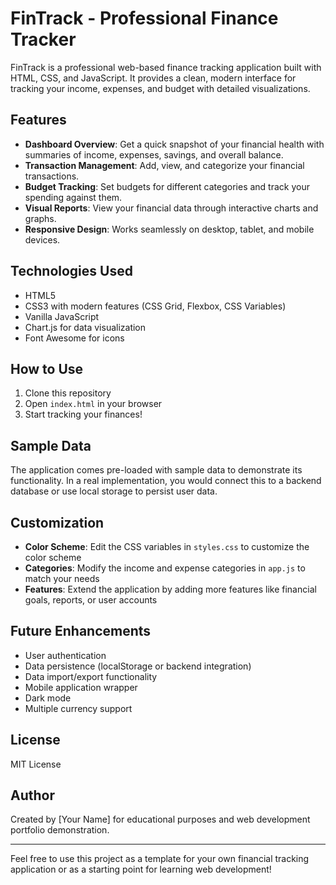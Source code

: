 # FinTrack - Professional Finance Tracker

FinTrack is a professional web-based finance tracking application built with HTML, CSS, and JavaScript. It provides a clean, modern interface for tracking your income, expenses, and budget with detailed visualizations.

## Features

- **Dashboard Overview**: Get a quick snapshot of your financial health with summaries of income, expenses, savings, and overall balance.
- **Transaction Management**: Add, view, and categorize your financial transactions.
- **Budget Tracking**: Set budgets for different categories and track your spending against them.
- **Visual Reports**: View your financial data through interactive charts and graphs.
- **Responsive Design**: Works seamlessly on desktop, tablet, and mobile devices.

## Technologies Used

- HTML5
- CSS3 with modern features (CSS Grid, Flexbox, CSS Variables)
- Vanilla JavaScript
- Chart.js for data visualization
- Font Awesome for icons

## How to Use

1. Clone this repository
2. Open `index.html` in your browser
3. Start tracking your finances!

## Sample Data

The application comes pre-loaded with sample data to demonstrate its functionality. In a real implementation, you would connect this to a backend database or use local storage to persist user data.

## Customization

- **Color Scheme**: Edit the CSS variables in `styles.css` to customize the color scheme
- **Categories**: Modify the income and expense categories in `app.js` to match your needs
- **Features**: Extend the application by adding more features like financial goals, reports, or user accounts

## Future Enhancements

- User authentication
- Data persistence (localStorage or backend integration)
- Data import/export functionality
- Mobile application wrapper
- Dark mode
- Multiple currency support

## License

MIT License

## Author

Created by [Your Name] for educational purposes and web development portfolio demonstration.

---

Feel free to use this project as a template for your own financial tracking application or as a starting point for learning web development! 
